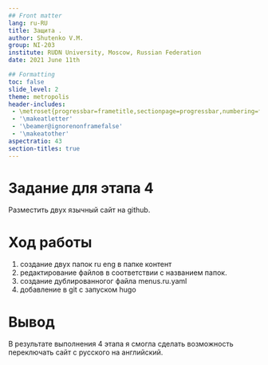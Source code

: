 ```yaml
---
## Front matter
lang: ru-RU
title: Защита .
author: Shutenko V.M.
group: NI-203
institute: RUDN University, Moscow, Russian Federation
date: 2021 June 11th

## Formatting
toc: false
slide_level: 2
theme: metropolis
header-includes: 
 - \metroset{progressbar=frametitle,sectionpage=progressbar,numbering=fraction}
 - '\makeatletter'
 - '\beamer@ignorenonframefalse'
 - '\makeatother'
aspectratio: 43
section-titles: true
---
```

# Задание для этапа 4

Разместить двух язычный сайт на github.

# Ход работы

1. создание двух папок ru eng в папке контент 
2. редактирование файлов в соответствии с названием папок. 
3. создание дублированногог файла menus.ru.yaml  
5. добавление в git с запуском hugo 

#  Вывод
В результате выполнения 4 этапа я смогла сделать возможность переключать сайт с русского на английский.


